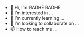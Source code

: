 - 👋 Hi, I’m RADHE RADHE  
- 👀 I’m interested in ...
- 🌱 I’m currently learning ...
- 💞️ I’m looking to collaborate on ...
- 📫 How to reach me ...

<!---
RADHE is a ✨ special ✨ repository because its `README.md` (this file) appears on your GitHub profile.
You can click the Preview link to take a look at your changes.
--->
